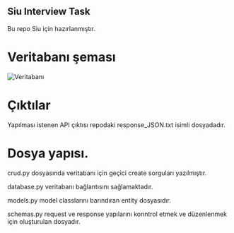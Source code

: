 ## Siu Interview Task

Bu repo Siu için hazırlanmıştır.

# Veritabanı şeması
![Veritabanı](/images/Scehma.png)

# Çıktılar
Yapılması istenen API çıktısı repodaki response_JSON.txt isimli dosyadadır.

# Dosya yapısı.
crud.py dosyasında veritabanı için geçici create sorguları yazılmıştır.

database.py veritabanı bağlantısını sağlamaktadır.

models.py model classlarını barındıran entity dosyasıdır.

schemas.py request ve response yapılarını konntrol etmek ve düzenlenmek için oluşturulan dosyadır.